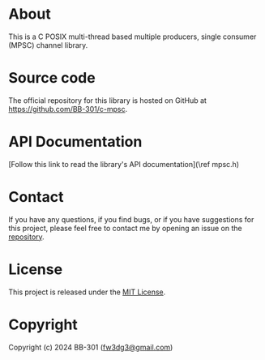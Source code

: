 <h1>About</h1>

<p>This is a C POSIX multi-thread based multiple producers, single consumer (MPSC) channel library.</p>

<h1>Source code</h1>

<p>The official repository for this library is hosted on GitHub at <a href="https://github.com/BB-301/c-mpsc" target="_blank">https://github.com/BB-301/c-mpsc</a>.</p>

<h1>API Documentation</h1>

[Follow this link to read the library's API documentation](\ref mpsc.h)

<h1>Contact</h1>

If you have any questions, if you find bugs, or if you have suggestions for this project, please feel free to contact me by opening an issue on the [repository](https://github.com/BB-301/c-mpsc/issues).

<h1>License</h1>

This project is released under the <a target="_blank" href="https://github.com/BB-301/c-mpsc/blob/master/LICENSE">MIT License</a>.

<h1>Copyright</h1>

Copyright (c) 2024 BB-301 (fw3dg3@gmail.com)